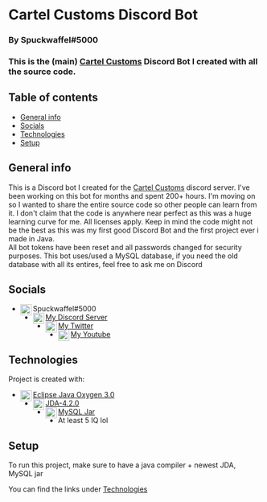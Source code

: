 # Cartel Customs Discord Bot

### By Spuckwaffel#5000

### This is the (main) [Cartel Customs][CCDiscord] Discord Bot I created with all the source code.

## Table of contents
* [General info](#general-info)
* [Socials](#socials)
* [Technologies](#technologies)
* [Setup](#setup)

## General info
This is a Discord bot I created for the [Cartel Customs][CCDiscord] discord server. 
I've been working on this bot for months and spent 200+ hours.
I'm moving on so I wanted to share the entire source code so other people can learn from it. 
I don't claim that the code is anywhere near perfect as this was a huge learning curve for me.
All licenses apply.  Keep in mind the code might not be the best as this was my first good Discord Bot 
and the first project ever i made in Java.  
All bot tokens have been reset and all passwords changed for security purposes.
This bot uses/used a MySQL database, if you need the old database with all its entires, feel free to ask me on Discord

## Socials

* [<img align="left" alt="Spuckwaffel | Discord" width="22px" src="https://i.ibb.co/9WJF8CY/Discord-Logo-Color.png" />][discord]Spuckwaffel#5000
* [<img align="left" alt="Spuckwaffel | Discord Server" width="22px" src="https://i.ibb.co/9WJF8CY/Discord-Logo-Color.png" />][DCServer] [My Discord Server][DCServer]
* [<img align="left" alt="Spuckwaffel | Twitter" width="22px" src="https://i.ibb.co/fxzdm2C/Twitter-bird-logo-2012-svg.png" />][Twitter] [My Twitter][twitter]
* [<img align="left" alt="Spuckwaffel | Youtube" width="22px" src="https://i.ibb.co/1bhf9w0/You-Tube-icon.png" />][Twitter] [My Youtube][youtube]

## Technologies
Project is created with:
* [<img align="left" alt="Eclipse Java Oxygen" width="22px" src="https://i.ibb.co/6sjcrPg/ecl.png" />][eclipse][Eclipse Java Oxygen 3.0][eclipse]
* [<img align="left" alt="JDA" width="22px" src="https://i.ibb.co/Wv7MLP0/jar-2.png" />][jar][JDA-4.2.0][jar]
* [<img align="left" alt="JDA" width="22px" src="https://i.ibb.co/Wv7MLP0/jar-2.png" />][jar][MySQL Jar][MySQL]
* At least 5 IQ lol
	
## Setup
To run this project, make sure to have a java compiler + newest JDA, MySQL jar

You can find the links under [Technologies](#technologies)


[CCDiscord]: https://bit.ly/37wKuFA
[discord]: https://discord.com
[DCServer]: https://discord.gg/aP88KNHSt7
[twitter]: https://twitter.com/spuckwaffel
[youtube]: https://youtube.com/spuckwaffel
[eclipse]: https://www.eclipse.org/downloads/packages/release/oxygen/3
[jar]: https://ci.dv8tion.net/job/JDA/228/artifact/build/libs/
[MySQL]: https://dev.mysql.com/downloads/connector/j/
